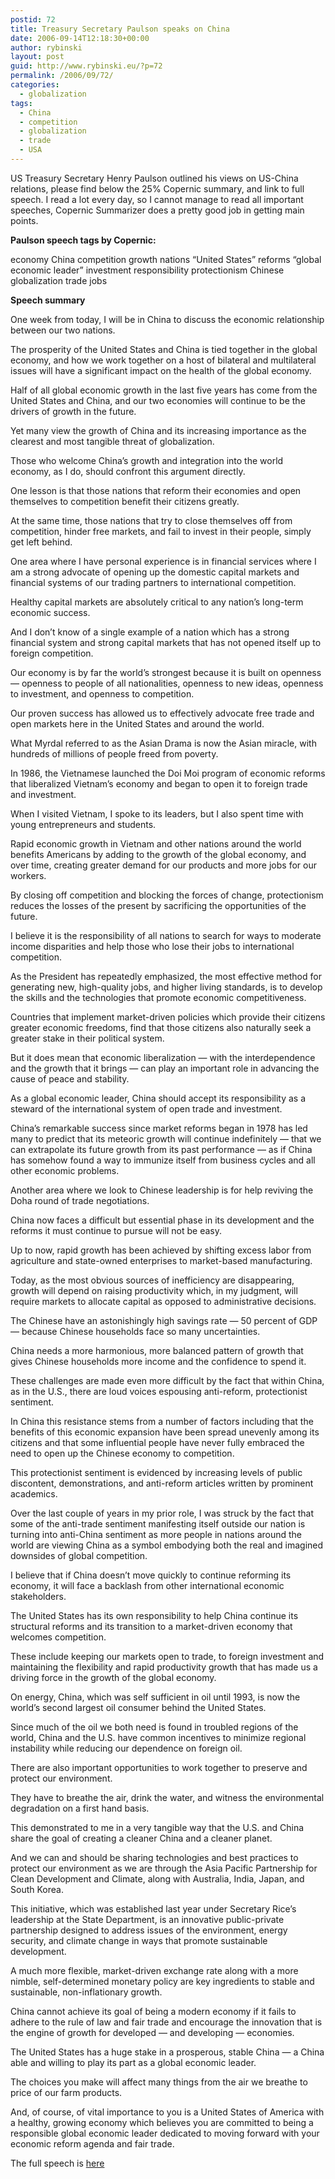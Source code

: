 ```yaml
---
postid: 72
title: Treasury Secretary Paulson speaks on China
date: 2006-09-14T12:18:30+00:00
author: rybinski
layout: post
guid: http://www.rybinski.eu/?p=72
permalink: /2006/09/72/
categories:
  - globalization
tags:
  - China
  - competition
  - globalization
  - trade
  - USA
---
```

US Treasury Secretary Henry Paulson outlined his views on US-China relations, please find below the 25% Copernic summary, and link to full speech. I read a lot every day, so I cannot manage to read all important speeches, Copernic Summarizer does a pretty good job in getting main points.

**Paulson speech tags by Copernic:**

economy China competition growth nations “United States” reforms “global economic leader” investment responsibility protectionism Chinese globalization trade jobs

**Speech summary** 

One week from today, I will be in China to discuss the economic relationship between our two nations.

The prosperity of the United States and China is tied together in the global economy, and how we work together on a host of bilateral and multilateral issues will have a significant impact on the health of the global economy.

Half of all global economic growth in the last five years has come from the United States and China, and our two economies will continue to be the drivers of growth in the future.

Yet many view the growth of China and its increasing importance as the clearest and most tangible threat of globalization.

Those who welcome China’s growth and integration into the world economy, as I do, should confront this argument directly.

One lesson is that those nations that reform their economies and open themselves to competition benefit their citizens greatly.

At the same time, those nations that try to close themselves off from competition, hinder free markets, and fail to invest in their people, simply get left behind.

One area where I have personal experience is in financial services where I am a strong advocate of opening up the domestic capital markets and financial systems of our trading partners to international competition.

Healthy capital markets are absolutely critical to any nation’s long-term economic success.

And I don’t know of a single example of a nation which has a strong financial system and strong capital markets that has not opened itself up to foreign competition.

Our economy is by far the world’s strongest because it is built on openness — openness to people of all nationalities, openness to new ideas, openness to investment, and openness to competition.

Our proven success has allowed us to effectively advocate free trade and open markets here in the United States and around the world.

What Myrdal referred to as the Asian Drama is now the Asian miracle, with hundreds of millions of people freed from poverty.

In 1986, the Vietnamese launched the Doi Moi program of economic reforms that liberalized Vietnam’s economy and began to open it to foreign trade and investment.

When I visited Vietnam, I spoke to its leaders, but I also spent time with young entrepreneurs and students.

Rapid economic growth in Vietnam and other nations around the world benefits Americans by adding to the growth of the global economy, and over time, creating greater demand for our products and more jobs for our workers.

By closing off competition and blocking the forces of change, protectionism reduces the losses of the present by sacrificing the opportunities of the future.

I believe it is the responsibility of all nations to search for ways to moderate income disparities and help those who lose their jobs to international competition.

As the President has repeatedly emphasized, the most effective method for generating new, high-quality jobs, and higher living standards, is to develop the skills and the technologies that promote economic competitiveness.

Countries that implement market-driven policies which provide their citizens greater economic freedoms, find that those citizens also naturally seek a greater stake in their political system.

But it does mean that economic liberalization — with the interdependence and the growth that it brings — can play an important role in advancing the cause of peace and stability.

As a global economic leader, China should accept its responsibility as a steward of the international system of open trade and investment.

China’s remarkable success since market reforms began in 1978 has led many to predict that its meteoric growth will continue indefinitely — that we can extrapolate its future growth from its past performance — as if China has somehow found a way to immunize itself from business cycles and all other economic problems.

Another area where we look to Chinese leadership is for help reviving the Doha round of trade negotiations.

China now faces a difficult but essential phase in its development and the reforms it must continue to pursue will not be easy.

Up to now, rapid growth has been achieved by shifting excess labor from agriculture and state-owned enterprises to market-based manufacturing.

Today, as the most obvious sources of inefficiency are disappearing, growth will depend on raising productivity which, in my judgment, will require markets to allocate capital as opposed to administrative decisions.

The Chinese have an astonishingly high savings rate — 50 percent of GDP — because Chinese households face so many uncertainties.

China needs a more harmonious, more balanced pattern of growth that gives Chinese households more income and the confidence to spend it.

These challenges are made even more difficult by the fact that within China, as in the U.S., there are loud voices espousing anti-reform, protectionist sentiment.

In China this resistance stems from a number of factors including that the benefits of this economic expansion have been spread unevenly among its citizens and that some influential people have never fully embraced the need to open up the Chinese economy to competition.

This protectionist sentiment is evidenced by increasing levels of public discontent, demonstrations, and anti-reform articles written by prominent academics.

Over the last couple of years in my prior role, I was struck by the fact that some of the anti-trade sentiment manifesting itself outside our nation is turning into anti-China sentiment as more people in nations around the world are viewing China as a symbol embodying both the real and imagined downsides of global competition.

I believe that if China doesn’t move quickly to continue reforming its economy, it will face a backlash from other international economic stakeholders.

The United States has its own responsibility to help China continue its structural reforms and its transition to a market-driven economy that welcomes competition.

These include keeping our markets open to trade, to foreign investment and maintaining the flexibility and rapid productivity growth that has made us a driving force in the growth of the global economy.

On energy, China, which was self sufficient in oil until 1993, is now the world’s second largest oil consumer behind the United States.

Since much of the oil we both need is found in troubled regions of the world, China and the U.S. have common incentives to minimize regional instability while reducing our dependence on foreign oil.

There are also important opportunities to work together to preserve and protect our environment.

They have to breathe the air, drink the water, and witness the environmental degradation on a first hand basis.

This demonstrated to me in a very tangible way that the U.S. and China share the goal of creating a cleaner China and a cleaner planet.

And we can and should be sharing technologies and best practices to protect our environment as we are through the Asia Pacific Partnership for Clean Development and Climate, along with Australia, India, Japan, and South Korea.

This initiative, which was established last year under Secretary Rice’s leadership at the State Department, is an innovative public-private partnership designed to address issues of the environment, energy security, and climate change in ways that promote sustainable development.

A much more flexible, market-driven exchange rate along with a more nimble, self-determined monetary policy are key ingredients to stable and sustainable, non-inflationary growth.

China cannot achieve its goal of being a modern economy if it fails to adhere to the rule of law and fair trade and encourage the innovation that is the engine of growth for developed — and developing — economies.

The United States has a huge stake in a prosperous, stable China — a China able and willing to play its part as a global economic leader.

The choices you make will affect many things from the air we breathe to price of our farm products.

And, of course, of vital importance to you is a United States of America with a healthy, growing economy which believes you are committed to being a responsible global economic leader dedicated to moving forward with your economic reform agenda and fair trade.

The full speech is [here](http://www.ustreas.gov/press/releases/hp95.htm)
